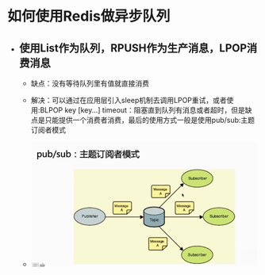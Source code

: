 # 如何使用Redis做异步队列

* ## 使用List作为队列，RPUSH作为生产消息，LPOP消费消息

  * 缺点：没有等待队列里有值就直接消费

  * 解决：可以通过在应用层引入sleep机制去调用LPOP重试，或者使用:BLPOP key \[key...\] timeout：阻塞直到队列有消息或者超时，但是缺点是只能提供一个消费者消费，最后的使用方式一般是使用pub/sub:主题订阅者模式

  * ![](/redis/1.png)

## 



